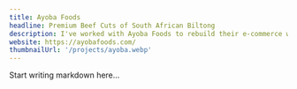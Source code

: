 ```yaml
---
title: Ayoba Foods
headline: Premium Beef Cuts of South African Biltong
description: I've worked with Ayoba Foods to rebuild their e-commerce website back in 2017. As the first site I've built and I still hold a strong relationship to Ayoba to this day.
website: https://ayobafoods.com/
thumbnailUrl: '/projects/ayoba.webp'
---
```


Start writing markdown here...
